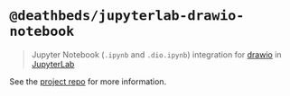 # `@deathbeds/jupyterlab-drawio-notebook`

> Jupyter Notebook (`.ipynb` and `.dio.ipynb`) integration for [drawio](https://www.diagrams.net) in [JupyterLab](https://github.com/jupyterlab/jupyterlab)

See the [project repo](https://github.com/deathbeds/jupyterlab-drawio) for more information.
